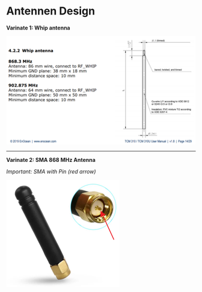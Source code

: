 # Antennen Design

**Varinate 1: Whip antenna** 

![Antenna-Icon](Antenne.png)

----------------------------------------------------------

**Varinate 2: SMA 868 MHz Antenna** 

_Important: SMA with Pin (red arrow)_

![Antenna2-Icon](AntenneSMA.png)



